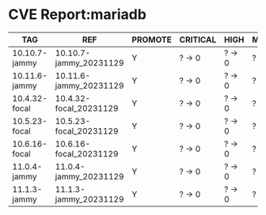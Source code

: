 # CVE Report:mariadb
|      TAG      |          REF           | PROMOTE | CRITICAL |  HIGH  | MEDIUM  |   LOW   | UNKNOWN |
|---------------|------------------------|---------|----------|--------|---------|---------|---------|
| 10.10.7-jammy | 10.10.7-jammy_20231129 | Y       | ? -> 0   | ? -> 0 | ? -> 10 | ? -> 25 | ? -> 0  |
| 10.11.6-jammy | 10.11.6-jammy_20231129 | Y       | ? -> 0   | ? -> 0 | ? -> 10 | ? -> 25 | ? -> 0  |
| 10.4.32-focal | 10.4.32-focal_20231129 | Y       | ? -> 0   | ? -> 0 | ? -> 5  | ? -> 19 | ? -> 0  |
| 10.5.23-focal | 10.5.23-focal_20231129 | Y       | ? -> 0   | ? -> 0 | ? -> 5  | ? -> 19 | ? -> 0  |
| 10.6.16-focal | 10.6.16-focal_20231129 | Y       | ? -> 0   | ? -> 0 | ? -> 5  | ? -> 19 | ? -> 0  |
| 11.0.4-jammy  | 11.0.4-jammy_20231129  | Y       | ? -> 0   | ? -> 0 | ? -> 10 | ? -> 25 | ? -> 0  |
| 11.1.3-jammy  | 11.1.3-jammy_20231129  | Y       | ? -> 0   | ? -> 0 | ? -> 10 | ? -> 25 | ? -> 0  |
